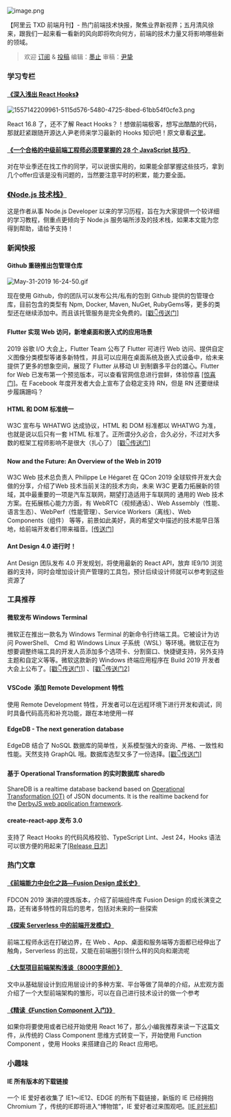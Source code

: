 ![image.png](https://cdn.nlark.com/yuque/0/2019/png/103147/1559524295409-28a240d8-9eb1-49b4-adf4-8ffd1b049e58.png#align=left&display=inline&height=449&name=image.png&originHeight=898&originWidth=1790&size=2102071&status=done&width=895)

【阿里云 TXD 前端月刊】- 热门前端技术快报，聚焦业界新视界；五月清风徐来，跟我们一起来看一看新的风向即将吹向何方，前端的技术力量又将影响哪些新的领域。

> 欢迎 [订阅](https://zhuanlan.zhihu.com/txd-team) & [投稿](https://github.com/txd-team/monthly/issues)
> 编辑：[墨止](https://github.com/damujiangr)
> 审稿：[尹挚](https://github.com/x-cold)


<a name="nuDOI"></a>
### 学习专栏

<a name="GGxyG"></a>
#### [《](https://yq.aliyun.com/articles/700174)[深入浅出 React Hooks](https://yq.aliyun.com/articles/700174)[》](https://yq.aliyun.com/articles/700174)
![1557142209961-5115d576-5480-4725-8bed-61bb54f0cfe3.png](https://cdn.nlark.com/yuque/0/2019/png/106292/1559291409050-7d9a984c-119c-4304-90ea-7542d3399c9b.png#align=left&display=inline&height=1080&name=1557142209961-5115d576-5480-4725-8bed-61bb54f0cfe3.png&originHeight=1080&originWidth=1920&size=98682&status=done&width=1920)

React 16.8 了，还不了解 React Hooks？！想做前端极客，想写出酷酷的代码，那就赶紧跟随开源达人尹老师来学习最新的 Hooks 知识吧！原文章看[这里](https://juejin.im/post/5cf475d66fb9a07ea944594e)。

<a name="61Dob"></a>
#### [《一个合格的中级前端工程师必须要掌握的 28 个 JavaScript 技巧》](https://juejin.im/post/5cef46226fb9a07eaf2b7516)

对在毕业季还在找工作的同学，可以说很实用的，如果能全部掌握这些技巧，拿到几个offer应该是没有问题的，当然要注意平时的积累，能力要全面。

<a name="u63IK"></a>
### [《Node.js 技术栈》](https://github.com/Q-Angelo/Nodejs-Roadmap)

这是作者从事 Node.js Developer 以来的学习历程，旨在为大家提供一个较详细的学习教程，侧重点更倾向于 Node.js 服务端所涉及的技术栈，如果本文能为您得到帮助，请给予支持！

<a name="HeGV9"></a>
### 新闻快报

<a name="fWxct"></a>
#### Github 重磅推出包管理仓库
![May-31-2019 16-24-50.gif](https://cdn.nlark.com/yuque/0/2019/gif/106292/1559291181359-440a4c28-6d31-4942-bb8e-155f7b50b3d3.gif#align=left&display=inline&height=420&name=May-31-2019%2016-24-50.gif&originHeight=420&originWidth=820&size=726404&status=done&width=820)

现在使用 Github，你的团队可以发布公共/私有的包到 Github 提供的包管理仓库，目前包含的类型有 Npm, Docker, Maven, NuGet, RubyGems等，更多的类型还在继续添加中。而且该托管服务是完全免费的。[[戳👇传送门]](https://github.com/features/package-registry)

<a name="1kh0t"></a>
#### Flutter 实现 Web 访问，新增桌面和嵌入式的应用场景

2019 谷歌 I/O 大会上，Flutter Team 公布了 Flutter 可进行 Web 访问、提供自定义图像分类模型等诸多新特性，并且可以应用在桌面系统及嵌入式设备中，给未来提供了更多的想象空间，展现了 Flutter 从移动 UI 到制霸多平台的雄心。Flutter for Web 已发布第一个预览版本，可以查看官网信息进行尝鲜，体验惊喜 [[惊喜门]](https://flutter.dev/web)。在 Facebook 年度开发者大会上宣布了会稳定支持 RN，但是 RN 还要继续步履蹒跚吗？

<a name="73Czh"></a>
#### HTML 和 DOM 标准统一

W3C 宣布与 WHATWG 达成协议，HTML 和 DOM 标准都以 WHATWG 为准，也就是说以后只有一套 HTML 标准了。正所谓分久必合，合久必分，不过对大多数的框架工程师影响不是很大（扎心了） [[戳👇传送门]](https://www.w3.org/blog/news/archives/7753)

<a name="D3i9r"></a>
#### Now and the Future: An Overview of the Web in 2019

W3C Web 技术总负责人 Philippe Le Hégaret 在 QCon 2019 全球软件开发大会做的分享，介绍了Web 技术当前关注的技术方向，未来 W3C 更着力拓展新的领域，其中最重要的一项是汽车互联网，期望打造适用于车联网的 通用的 Web 技术方案。在拓展核心能力方面，有 WebRTC（视频通话）、Web Assembly（性能、语言生态）、WebPerf（性能管理）、Service Workers（离线）、Web Components（组件） 等等，前景如此美好，真的希望文中描述的技术能早日落地，给前端开发者们带来福音。[[传送门]](https://mp.weixin.qq.com/s?__biz=MzUxMzcxMzE5Ng==&mid=2247491186&idx=1&sn=235f648fccaf0e2769fa5044418a8b4d&chksm=f951ab31ce262227a867bdaeaa9d967f2be0272108ef51cfdd9fd7c5118dbcb7201b56ded254&mpshare=1&scene=2&srcid=05090EIW4SEAUAWYJrESqW58&from=timeline&as)

<a name="uqz2I"></a>
#### Ant Design 4.0 进行时！

Ant Design 团队发布 4.0 开发规划，将使用最新的 React API，放弃 IE9/10 浏览器的支持，同时会增加设计资产管理的工具包，预计后续设计师就可以参考到这些资源了

<a name="c7MBu"></a>
### 工具推荐

<a name="Iovc5"></a>
#### 微软发布 Windows Terminal

微软正在推出一款名为 Windows Terminal 的新命令行终端工具。它被设计为访问 PowerShell、 Cmd 和 Windows Linux 子系统（WSL）等环境。微软正在为想要调整终端工具的开发人员添加多个选项卡、分割窗口、快捷键支持，另外支持主题和自定义等等。微软这款新的 Windows 终端应用程序在 Build 2019 开发者大会上公布了。[[戳👇传送门1]](https://devblogs.microsoft.com/commandline/introducing-windows-terminal/) 、[[戳👇传送门2]](https://github.com/microsoft/Terminal) 

<a name="IM8tz"></a>
#### VSCode  添加 Remote Development 特性

使用 Remote Development 特性，开发者可以在远程环境下进行开发和调试，同时具备代码高亮和补充功能，跟在本地使用一样

<a name="QlXFL"></a>
#### EdgeDB - The next generation database

EdgeDB 结合了 NoSQL 数据库的简单性，关系模型强大的查询、严格、一致性和性能。天然支持 GraphQL 哦。数据库选型又多了一份选择。[[戳👇传送门]](https://edgedb.com/)

<a name="gujLJ"></a>
#### 基于 Operational Transformation 的实时数据库 sharedb

ShareDB is a realtime database backend based on [Operational Transformation (OT)](https://en.wikipedia.org/wiki/Operational_transformation) of JSON documents. It is the realtime backend for the [DerbyJS web application framework](http://derbyjs.com/).

<a name="XJNWk"></a>
#### create-react-app 发布 3.0

支持了 React Hooks 的代码风格校验、TypeScript Lint、Jest 24，Hooks 语法可以很方便的用起来了[[Release 日志]](https://github.com/facebook/create-react-app/releases/tag/v3.0.0)

<a name="4YvDS"></a>
### 热门文章

<a name="5G2Vg"></a>
#### [《前端能力中台化之路—Fusion Design 成长史》](https://mp.weixin.qq.com/s/LJoFj_XbaOqpiiGL1xevVg)

FDCON 2019 演讲的提炼版本，介绍了前端组件库 Fusion Design 的成长演变之路，还有诸多特性的背后的思考，包括对未来的一些探索

<a name="qqGqY"></a>
#### [《探索 Serverless 中的前端开发模式》](https://mp.weixin.qq.com/s/Z2NDVA_UdsRCS8kgy8ejow)

前端工程师永远在打破边界，在 Web 、App、桌面和服务端等方面都已经伸出了触角，Serverless 的出现，又能在前端圈引领什么样的风向和潮流呢

<a name="qn1QC"></a>
#### [《大型项目前端架构浅谈（8000字原创）》](https://juejin.im/post/5cea1f705188250640005472)

文中从基础层设计到应用层设计的多种方案、平台等做了简单的介绍，从宏观方面介绍了一个大型前端架构的雏形，可以在自己进行技术设计的做一个参考

<a name="fGzcx"></a>
#### [《精读《Function Component 入门》》](https://zhuanlan.zhihu.com/p/67087685)

如果你将要使用或者已经开始使用 React 16了，那么小编我推荐来读一下这篇文件，从传统的 Class Component 思维方式转变一下，开始使用 Function Component ，使用 Hooks 来搭建自己的 React 应用吧。

<a name="gpFd9"></a>
### 小趣味

<a name="0fEjB"></a>
#### IE 所有版本的下载链接

一个 IE 爱好者收集了 IE1～IE12、EDGE 的所有下载链接，新版的 IE 已经拥抱 Chromium 了，传统的IE即将进入“博物馆”，IE 爱好者过来围观吧。[[IE 时光机]](https://www.my-internet-explorer.com/edge/)

